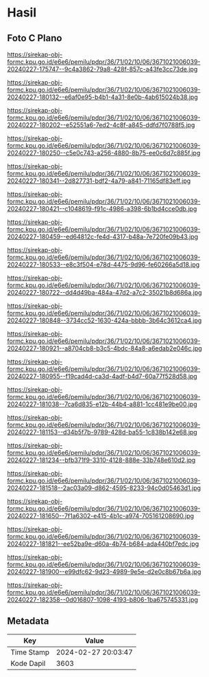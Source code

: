 # Hasil

## Foto C Plano

https://sirekap-obj-formc.kpu.go.id/e6e6/pemilu/pdpr/36/71/02/10/06/3671021006039-20240227-175747--9c4a3862-79a8-428f-857c-a43fe3cc73de.jpg

https://sirekap-obj-formc.kpu.go.id/e6e6/pemilu/pdpr/36/71/02/10/06/3671021006039-20240227-180132--e6af0e95-b4b1-4a31-8e0b-4ab615024b38.jpg

https://sirekap-obj-formc.kpu.go.id/e6e6/pemilu/pdpr/36/71/02/10/06/3671021006039-20240227-180202--e52551a6-7ed2-4c8f-a845-ddfd7f0788f5.jpg

https://sirekap-obj-formc.kpu.go.id/e6e6/pemilu/pdpr/36/71/02/10/06/3671021006039-20240227-180250--c5e0c743-a256-4880-8b75-ee0c6d7c885f.jpg

https://sirekap-obj-formc.kpu.go.id/e6e6/pemilu/pdpr/36/71/02/10/06/3671021006039-20240227-180341--2d827731-bdf2-4a79-a841-71165df83eff.jpg

https://sirekap-obj-formc.kpu.go.id/e6e6/pemilu/pdpr/36/71/02/10/06/3671021006039-20240227-180421--c1048619-f91c-4986-a398-6b1bd4cce0db.jpg

https://sirekap-obj-formc.kpu.go.id/e6e6/pemilu/pdpr/36/71/02/10/06/3671021006039-20240227-180459--ed64812c-fe4d-4317-b48a-7e720fe09b43.jpg

https://sirekap-obj-formc.kpu.go.id/e6e6/pemilu/pdpr/36/71/02/10/06/3671021006039-20240227-180533--e8c3f504-e78d-4475-9d96-fe60266a5d18.jpg

https://sirekap-obj-formc.kpu.go.id/e6e6/pemilu/pdpr/36/71/02/10/06/3671021006039-20240227-180722--dd4d49ba-484a-47d2-a7c2-35021b8d686a.jpg

https://sirekap-obj-formc.kpu.go.id/e6e6/pemilu/pdpr/36/71/02/10/06/3671021006039-20240227-180848--3734cc52-1630-424a-bbbb-3b64c3612ca4.jpg

https://sirekap-obj-formc.kpu.go.id/e6e6/pemilu/pdpr/36/71/02/10/06/3671021006039-20240227-180921--a8704cb8-b3c5-4bdc-84a8-a6edab2e046c.jpg

https://sirekap-obj-formc.kpu.go.id/e6e6/pemilu/pdpr/36/71/02/10/06/3671021006039-20240227-180955--f19cad4d-ca3d-4adf-b4d7-60a77f528d58.jpg

https://sirekap-obj-formc.kpu.go.id/e6e6/pemilu/pdpr/36/71/02/10/06/3671021006039-20240227-181038--7ca6d835-e12b-44b4-a881-1cc481e9be00.jpg

https://sirekap-obj-formc.kpu.go.id/e6e6/pemilu/pdpr/36/71/02/10/06/3671021006039-20240227-181153--d34b5f7b-9789-428d-ba55-1c838b142e68.jpg

https://sirekap-obj-formc.kpu.go.id/e6e6/pemilu/pdpr/36/71/02/10/06/3671021006039-20240227-181234--bfb371f9-3310-4128-888e-33b748e610d2.jpg

https://sirekap-obj-formc.kpu.go.id/e6e6/pemilu/pdpr/36/71/02/10/06/3671021006039-20240227-181518--2ac03a09-d862-4595-8233-94c0d05463d1.jpg

https://sirekap-obj-formc.kpu.go.id/e6e6/pemilu/pdpr/36/71/02/10/06/3671021006039-20240227-181650--7f1a6302-e415-4b1c-a974-705161208690.jpg

https://sirekap-obj-formc.kpu.go.id/e6e6/pemilu/pdpr/36/71/02/10/06/3671021006039-20240227-181821--ee52ba9e-d60a-4b74-b684-ada440bf7edc.jpg

https://sirekap-obj-formc.kpu.go.id/e6e6/pemilu/pdpr/36/71/02/10/06/3671021006039-20240227-181900--e99dfc62-9d23-4989-9e5e-d2e0c8b67b6a.jpg

https://sirekap-obj-formc.kpu.go.id/e6e6/pemilu/pdpr/36/71/02/10/06/3671021006039-20240227-182358--0d016807-1098-4193-b806-1ba675745331.jpg


## Metadata

| Key        | Value               |
| ---------- | ------------------- |
| Time Stamp | 2024-02-27 20:03:47 |
| Kode Dapil | 3603                |



